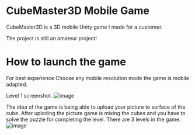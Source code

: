 # CubeMaster3D Mobile Game
CubeMaster3D is a 3D mobile Unity game I made for a customer.

The project is still an amateur project!

# How to launch the game
For best experience
Choose any mobile resolution mode the game is mobile adapted.

Level 1 screenshot.
![image](https://user-images.githubusercontent.com/95942385/232888945-30871ecc-fade-4446-b492-f818d73ec246.png)


The idea of the game is being able to upload your picture to surface of the cube.
After uploding the picture game is mixing the cubes and you have to solve the puzzle for completing the level.
There are 3 levels in the game.
![image](https://user-images.githubusercontent.com/95942385/232889084-c0a68850-6a54-4ea6-ab67-ca40d6d50aad.png)
